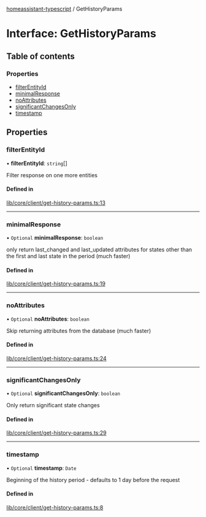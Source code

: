 [homeassistant-typescript](../README.md) / GetHistoryParams

# Interface: GetHistoryParams

## Table of contents

### Properties

- [filterEntityId](GetHistoryParams.md#filterentityid)
- [minimalResponse](GetHistoryParams.md#minimalresponse)
- [noAttributes](GetHistoryParams.md#noattributes)
- [significantChangesOnly](GetHistoryParams.md#significantchangesonly)
- [timestamp](GetHistoryParams.md#timestamp)

## Properties

### filterEntityId

• **filterEntityId**: `string`[]

Filter response on one more entities

#### Defined in

[lib/core/client/get-history-params.ts:13](https://github.com/benwainwright/hass-ts/blob/432b3d4/src/lib/core/client/get-history-params.ts#L13)

___

### minimalResponse

• `Optional` **minimalResponse**: `boolean`

only return last_changed and last_updated attributes for states
other than the first and last state in the period (much faster)

#### Defined in

[lib/core/client/get-history-params.ts:19](https://github.com/benwainwright/hass-ts/blob/432b3d4/src/lib/core/client/get-history-params.ts#L19)

___

### noAttributes

• `Optional` **noAttributes**: `boolean`

Skip returning attributes from the database (much faster)

#### Defined in

[lib/core/client/get-history-params.ts:24](https://github.com/benwainwright/hass-ts/blob/432b3d4/src/lib/core/client/get-history-params.ts#L24)

___

### significantChangesOnly

• `Optional` **significantChangesOnly**: `boolean`

Only return significant state changes

#### Defined in

[lib/core/client/get-history-params.ts:29](https://github.com/benwainwright/hass-ts/blob/432b3d4/src/lib/core/client/get-history-params.ts#L29)

___

### timestamp

• `Optional` **timestamp**: `Date`

Beginning of the history period - defaults to 1 day before the request

#### Defined in

[lib/core/client/get-history-params.ts:8](https://github.com/benwainwright/hass-ts/blob/432b3d4/src/lib/core/client/get-history-params.ts#L8)
